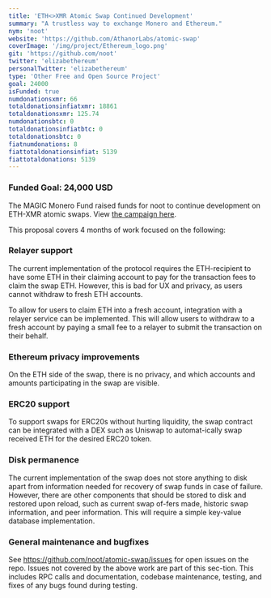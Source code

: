 ```yaml
---
title: 'ETH<>XMR Atomic Swap Continued Development'
summary: "A trustless way to exchange Monero and Ethereum."
nym: 'noot'
website: 'https://github.com/AthanorLabs/atomic-swap'
coverImage: '/img/project/Ethereum_logo.png'
git: 'https://github.com/noot'
twitter: 'elizabethereum'
personalTwitter: 'elizabethereum'
type: 'Other Free and Open Source Project'
goal: 24000
isFunded: true
numdonationsxmr: 66
totaldonationsinfiatxmr: 18861
totaldonationsxmr: 125.74
numdonationsbtc: 0
totaldonationsinfiatbtc: 0
totaldonationsbtc: 0
fiatnumdonations: 8
fiattotaldonationsinfiat: 5139
fiattotaldonations: 5139
---
```

### Funded Goal: 24,000 USD

The MAGIC Monero Fund raised funds for noot to continue development on ETH-XMR atomic swaps. View [the campaign here](https://www.gofundme.com/f/noot-ethxmr-atomic-swap-development-4-months).

This proposal covers 4 months of work focused on the following:

### Relayer support

The current implementation of the protocol requires the ETH-recipient to have some ETH in their claiming account to pay for the transaction fees to claim the swap ETH. However, this is bad for UX and privacy, as users cannot withdraw to fresh ETH accounts.

To allow for users to claim ETH into a fresh account, integration with a relayer service can be implemented. This will allow users to withdraw to a fresh account by paying a small fee to a relayer to submit the transaction on their behalf.

### Ethereum privacy improvements

On the ETH side of the swap, there is no privacy, and which accounts and amounts participating in the swap are visible.

### ERC20 support

To support swaps for ERC20s without hurting liquidity, the swap contract can be integrated with a DEX such as Uniswap to automat-ically swap received ETH for the desired ERC20 token.

### Disk permanence

The current implementation of the swap does not store anything to disk apart from information needed for recovery of swap funds in case of failure. However, there are other components that should be stored to disk and restored upon reload, such as current swap of-fers made, historic swap information, and peer information. This will require a simple key-value database implementation.

### General maintenance and bugfixes

See https://github.com/noot/atomic-swap/issues for open issues on the repo. Issues not covered by the above work are part of this sec-tion. This includes RPC calls and documentation, codebase maintenance, testing, and fixes of any bugs found during testing.



